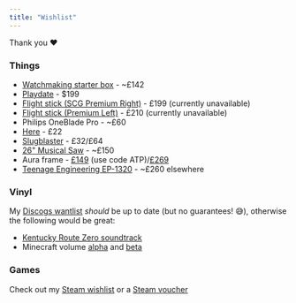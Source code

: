 ```yaml
---
title: "Wishlist"
---
```


Thank you ❤️

### Things
* [Watchmaking starter box](https://sutcliffehansen.com/products/watchmaking-starter-box) - ~£142
* [Playdate](https://play.date) - $199
* [Flight stick (SCG Premium Right)](https://flightsimcontrols.co.uk/product/gladiator-nxt-evo-space-combat-edition/) - £199 (currently unavailable)
* [Flight stick (Premium Left)](https://flightsimcontrols.co.uk/product/gladiator-nxt-evo-omni-throttle/) - £210 (currently unavailable)
* Philips OneBlade Pro - ~£60
* [Here](https://www.amazon.co.uk/dp/0241755700/?coliid=IPX70JBO6D1JJ&colid=2F934XI58B616&psc=1&ref_=list_c_wl_lv_ov_lig_dp_it_im) - £22 
* [Slugblaster](https://www.myth.works/en-gb/pages/slugblaster) - £32/£64
* [26" Musical Saw](https://www.flinn-garlick-saws.co.uk/product/roberts-lee-parkstone-musical-saw-kit/) - ~£150
* Aura frame - [£149](https://auraframes.co.uk/digital-frames/color/carver-mat) (use code ATP)/[£269](https://auraframes.co.uk/digital-frames/color/walden-ink-mat)
* [Teenage Engineering EP-1320](https://teenage.engineering/products/ep-1320) - ~£260 elsewhere

### Vinyl

My [Discogs wantlist](https://www.discogs.com/wantlist?user=elliotwms) _should_ be up to date (but no guarantees! 😅), otherwise the following would be great: 

* [Kentucky Route Zero soundtrack](https://www.juno.co.uk/products/ben-babbitt-kentucky-route-zero-soundtrack-vinyl/1030274-01/)
* Minecraft volume [alpha](https://www.discogs.com/master/801496-C418-Minecraft-Volume-Alpha?) and [beta](https://www.discogs.com/master/955222-C418-Minecraft-Volume-Beta)

### Games

Check out my [Steam wishlist](https://store.steampowered.com/wishlist/id/elliotwms/) or a [Steam voucher](https://store.steampowered.com/digitalgiftcards/)
